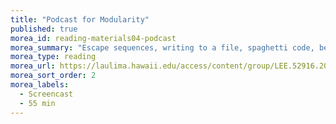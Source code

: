```yaml
---
title: "Podcast for Modularity"
published: true
morea_id: reading-materials04-podcast
morea_summary: "Escape sequences, writing to a file, spaghetti code, bento code, and grocery list"
morea_type: reading
morea_url: https://laulima.hawaii.edu/access/content/group/LEE.52916.201430/Podcasts/ICS211_Session04_Arrays%20III.mov
morea_sort_order: 2
morea_labels:
  - Screencast
  - 55 min
---
```

